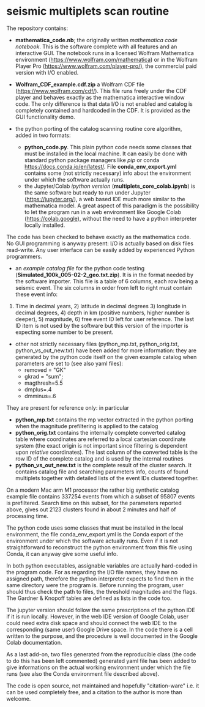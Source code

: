 # seismic multiplets scan routine

The repository contains:

* **mathematica_code.nb**; the originally written *mathematica code notebook*. This is the software complete with all features and an interactive GUI. The notebook runs in a licensed Wolfram Mathematica environment (https://www.wolfram.com/mathematica) or in the Wolfram Player Pro (https://www.wolfram.com/player-pro/), the commercial paid version with I/O enabled.

* **Wolfram_CDF_example.cdf.zip** a Wolfram CDF file (<https://www.wolfram.com/cdf/>). This file runs freely under the CDF player and behaves exactly as the mathematica interactive window code. The only difference is that data I/O is not enabled and catalog is completely contained and hardcoded in the CDF. It is provided as the GUI functionality demo.

* the python porting of the catalog scanning routine core algorithm, added in two formats: 
   * **python\_code.py**. This plain python code needs some classes that must be installed in the local machine. It can easily be done with standard python package managers like *pip* or conda <https://docs.conda.io/en/latest/>. File **conda\_env\_export.yml**     contains some (not strictly necessary) info about the environment under which the software actually runs.
   * the Jupyter/Colab *ipython version* (**multiplets_core_colab.ipynb**) is the same software but ready to run under Jupyter (<https://jupyter.org/>), a web based IDE much more similar to the mathematica model. A great aspect of this paradigm is the possibility to let the program run in a web environment like Google Colab (<https://colab.google>), without the need to have a python interpreter locally installed.
 
 The code has been checked to behave exactly as the mathematica code. No GUI programming is anyway present: I/O is actually based on disk files read-write. Any user interface can be easily added by experienced Python programmers. 

* an *example catalog file* for the python code testing (**Simulated_100k_005-02-2_geo.txt.zip**). It is in the format needed by the software importer. 
This file is a table of 6 columns, each row being a seismic event. The six columns in order from left to right must contain these event info:
1) Time in decimal years, 2) latitude in decimal degrees 3) longitude in decimal degrees, 4) depth in km (positive numbers, higher number is deeper), 5) magnitude, 6) free event ID left for user reference.
The last ID item is not used by the software but this version of the importer is expecting some number to be present.
* other not strictly necessary files (python_mp.txt, python_orig.txt, python_vs_out_new.txt) have been added for more information: they are generated by the python code itself on the given example catalog when parameters are set to (see also yaml files):
  * removed = "GK"
  * gkrad = "sum"; 
  * magthresh=5.5
  * dmplus=.4
  * dmminus=.6

They are present for reference only: in particular 
* **python_mp.txt** contains the mp vector extracted in the python porting when the magnitude prefiltering is applied to the catalog
* **python_orig.txt** contains the internally complete converted catalog table where coordinates are referred to a local cartesian coordinate system (the exact origin is not important since filtering is dependent upon *relative* coordinates). 
  The last column of the converted table is the row ID of the complete catalog and is used by the internal routines
* **python_vs_out_new.txt** is the complete result of the cluster search. It contains catalog file and searching parameters info, counts of found multiplets together with detailed lists of the event IDs clustered together. 

On a modern Mac arm M1 processor the rather big synthetic catalog example file contains 337254 events from which a subset of 95807 events is prefiltered. Search time on this subset, for the parameters reported above, gives out 2123 clusters found in about 2 minutes and half of processing time.

The python code uses some classes that must be installed in the local environment, the file conda_env_export.yml is the Conda export of the environment under which the software actually runs. Even if it is not straightforward to reconstruct the python environment from this file using Conda, it can anyway give some useful info.

In both python executables, assignable variables are actually hard-coded in the program code. For as regarding the I/O file names, they have no assigned path, therefore the python interpreter expects to find them in the same directory were the program is. Before running the program, user should thus check the path to files, the threshold magnitudes and the flags. The Gardner & Knopoff tables are defined as lists in the code too.

The jupyter version should follow the same prescriptions of the python IDE if it is run locally. However, in the web IDE version of Google Colab, user could need extra disk space and should connect the web IDE to the corresponding (same user) Google Drive space. In the code there is a cell written to the purpose, and the procedure is  well documented in the Google Colab documentation.

As a last add-on, two files generated from the reproducible class (the code to do this has been left commented) generated yaml file has been added to give informations on the actual working environment under which the file runs (see also the Conda environment file described above).

The code is open source, not maintained and hopefully "citation-ware" i.e. it can be used completely free, and a citation to the author is more than welcome.
